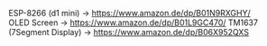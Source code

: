 ESP-8266 (d1 mini)          -> https://www.amazon.de/dp/B01N9RXGHY/ <br>
OLED Screen                 -> https://www.amazon.de/dp/B01L9GC470/
TM1637 (7Segment Display)   -> https://www.amazon.de/dp/B06X952QXS
